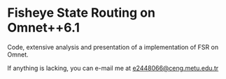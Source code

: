 # Fisheye State Routing on Omnet++6.1
Code, extensive analysis and presentation of a implementation of FSR on Omnet.

If anything is lacking, you can e-mail me at e2448066@ceng.metu.edu.tr
